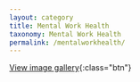 ```yaml
---
layout: category
title: Mental Work Health
taxonomy: Mental Work Health
permalink: /mentalworkhealth/
---
```


[View image gallery](gallery){:class="btn"}

